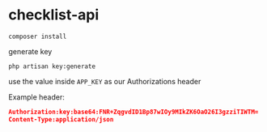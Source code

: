 # checklist-api

```composer install```

generate key

```php artisan key:generate```

use the value inside ```APP_KEY``` as our Authorizations header

Example header:

```json
Authorization:key:base64:FNR+ZqgvdID1Bp87wIOy9MIkZK6OaO26I3gzziTIWTM=
Content-Type:application/json
```
